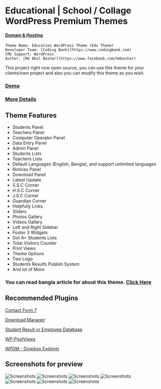 
# Educational | School / Collage WordPress Premium Themes

#### **[Domain & Hosting](https://linuxhostlab.com)**

	Theme Name: Education WordPress Theme (Edu Theme)
	Developer Team: [Coding Bank](https://www.codingbank.com)
	CMS Support: WordPress
	Author: [Md Abul Bashar](https://www.facebook.com/hmbashar)

This project right now open source, you can use this theme for your clients/own project and also you can modify this theme as you wish.

### [Demo](http://wp-demo.codingbank.com/edu/)
### [More Details](https://www.codingbank.com/item/edu-school-collage-wordpress-themes/)

##	Theme Features

- Students Panel
- Teachers Panel
- Computer Operator Panel
- Data Entry Panel
- Admin Panel
- Students Lists
- Teachers Lists
- Default Languages (English, Bangla), and support unlimited languages
- Notices Panel
- Download Panel
- Latest Update
- S.S.C Corner
- H.S.C Corner
- J.S.C Corner
- Guardian Corner
- Helpfully Links
- Sliders
- Photos Gallery
- Videos Gallery
- Left and Right Sidebar
- Footer 3 Widgets
- Got A+ Students Lists
- Total Visitors Counter
- Print Views
- Theme Options
- Two Logo
- Students Results Publish System
- And lot of More
### You can read bangla article for about this theme. [Click Here](http://www.pchelpcenterbd.com/review-13812)


## Recommended Plugins

[Contact Form 7](https://wordpress.org/plugins/contact-form-7/)

[Download Manager](https://wordpress.org/plugins/download-manager/)

[Student Result or Employee Database](https://wordpress.org/plugins/simple-student-result/)

[WP-PostViews](https://wordpress.org/plugins/wp-postviews/)

[WPDM - Dropbox Explorer](http://www.wpdownloadmanager.com/)




## Screenshots for preview
![Screenshots](https://raw.githubusercontent.com/hmbashar/educational-School-Collage-WordPress-Themes/master/screenshots/Edu-9-1024x751.jpg)
![Screenshots](https://raw.githubusercontent.com/hmbashar/educational-School-Collage-WordPress-Themes/master/screenshots/Edu%202.jpg)
![Screenshots](https://raw.githubusercontent.com/hmbashar/educational-School-Collage-WordPress-Themes/master/screenshots/Edu%205.jpg)
![Screenshots](https://raw.githubusercontent.com/hmbashar/educational-School-Collage-WordPress-Themes/master/screenshots/Edu%206.jpg)
![Screenshots](https://raw.githubusercontent.com/hmbashar/educational-School-Collage-WordPress-Themes/master/screenshots/Edu%207.jpg)
![Screenshots](https://raw.githubusercontent.com/hmbashar/educational-School-Collage-WordPress-Themes/master/screenshots/Screenshot_15.png)
![Screenshots](https://raw.githubusercontent.com/hmbashar/educational-School-Collage-WordPress-Themes/master/screenshots/on-off-switch.jpg)